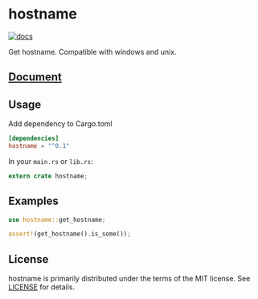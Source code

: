 hostname
========

[![docs](https://docs.rs/hostname/badge.svg?version=0.1.3 "docs")](https://docs.rs/hostname)

Get hostname. Compatible with windows and unix.

[Document](https://docs.rs/hostname)
------------------------------------

Usage
-----

Add dependency to Cargo.toml

```toml
[dependencies]
hostname = "^0.1"
```

In your `main.rs` or `lib.rs`:

```rust
extern crate hostname;
```

Examples
--------

```rust
use hostname::get_hostname;

assert!(get_hostname().is_some());
```

License
-------

hostname is primarily distributed under the terms of the MIT license.
See [LICENSE](LICENSE) for details.
